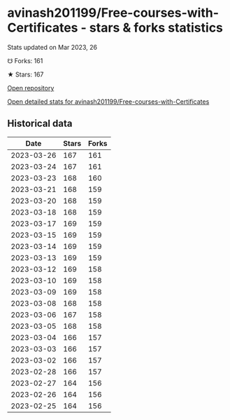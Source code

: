 # avinash201199/Free-courses-with-Certificates - stars & forks statistics

Stats updated on Mar 2023, 26

☋ Forks: 161

★ Stars: 167

[Open repository](https://github.com/avinash201199/Free-courses-with-Certificates)

[Open detailed stats for avinash201199/Free-courses-with-Certificates](https://reviewgithub.com/rep/avinash201199/Free-courses-with-Certificates)

## Historical data
| Date | Stars | Forks |
|------|-------|-------|
| 2023-03-26 | 167 | 161 | 
| 2023-03-24 | 167 | 161 | 
| 2023-03-23 | 168 | 160 | 
| 2023-03-21 | 168 | 159 | 
| 2023-03-20 | 168 | 159 | 
| 2023-03-18 | 168 | 159 | 
| 2023-03-17 | 169 | 159 | 
| 2023-03-15 | 169 | 159 | 
| 2023-03-14 | 169 | 159 | 
| 2023-03-13 | 169 | 159 | 
| 2023-03-12 | 169 | 158 | 
| 2023-03-10 | 169 | 158 | 
| 2023-03-09 | 169 | 158 | 
| 2023-03-08 | 168 | 158 | 
| 2023-03-06 | 167 | 158 | 
| 2023-03-05 | 168 | 158 | 
| 2023-03-04 | 166 | 157 | 
| 2023-03-03 | 166 | 157 | 
| 2023-03-02 | 166 | 157 | 
| 2023-02-28 | 166 | 157 | 
| 2023-02-27 | 164 | 156 | 
| 2023-02-26 | 164 | 156 | 
| 2023-02-25 | 164 | 156 | 


